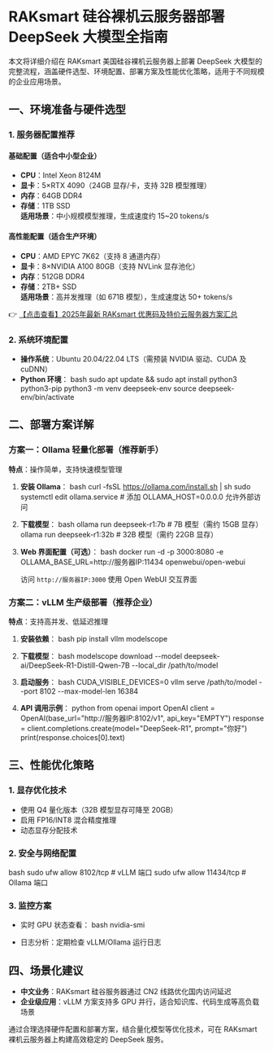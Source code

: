 # RAKsmart 硅谷裸机云服务器部署 DeepSeek 大模型全指南

本文将详细介绍在 RAKsmart 美国硅谷裸机云服务器上部署 DeepSeek 大模型的完整流程，涵盖硬件选型、环境配置、部署方案及性能优化策略，适用于不同规模的企业应用场景。

## 一、环境准备与硬件选型

### 1. 服务器配置推荐

#### 基础配置（适合中小型企业）
- **CPU**：Intel Xeon 8124M
- **显卡**：5×RTX 4090（24GB 显存/卡，支持 32B 模型推理）
- **内存**：64GB DDR4
- **存储**：1TB SSD  
**适用场景**：中小规模模型推理，生成速度约 15~20 tokens/s

#### 高性能配置（适合生产环境）
- **CPU**：AMD EPYC 7K62（支持 8 通道内存）
- **显卡**：8×NVIDIA A100 80GB（支持 NVLink 显存池化）
- **内存**：512GB DDR4
- **存储**：2TB+ SSD  
**适用场景**：高并发推理（如 671B 模型），生成速度达 50+ tokens/s

👉 [【点击查看】2025年最新 RAKsmart 优惠码及特价云服务器方案汇总](https://bit.ly/raksmart)

### 2. 系统环境配置
- **操作系统**：Ubuntu 20.04/22.04 LTS（需预装 NVIDIA 驱动、CUDA 及 cuDNN）
- **Python 环境**：
  bash
  sudo apt update && sudo apt install python3 python3-pip
  python3 -m venv deepseek-env
  source deepseek-env/bin/activate
  

## 二、部署方案详解

### 方案一：Ollama 轻量化部署（推荐新手）
**特点**：操作简单，支持快速模型管理

1. **安装 Ollama**：
   bash
   curl -fsSL https://ollama.com/install.sh | sh
   sudo systemctl edit ollama.service  # 添加 OLLAMA_HOST=0.0.0.0 允许外部访问
   

2. **下载模型**：
   bash
   ollama run deepseek-r1:7b   # 7B 模型（需约 15GB 显存）
   ollama run deepseek-r1:32b  # 32B 模型（需约 22GB 显存）
   

3. **Web 界面配置（可选）**：
   bash
   docker run -d -p 3000:8080 -e OLLAMA_BASE_URL=http://服务器IP:11434 openwebui/open-webui
   
   访问 `http://服务器IP:3000` 使用 Open WebUI 交互界面

### 方案二：vLLM 生产级部署（推荐企业）
**特点**：支持高并发、低延迟推理

1. **安装依赖**：
   bash
   pip install vllm modelscope
   

2. **下载模型**：
   bash
   modelscope download --model deepseek-ai/DeepSeek-R1-Distill-Qwen-7B --local_dir /path/to/model
   

3. **启动服务**：
   bash
   CUDA_VISIBLE_DEVICES=0 vllm serve /path/to/model --port 8102 --max-model-len 16384
   

4. **API 调用示例**：
   python
   from openai import OpenAI
   client = OpenAI(base_url="http://服务器IP:8102/v1", api_key="EMPTY")
   response = client.completions.create(model="DeepSeek-R1", prompt="你好")
   print(response.choices[0].text)
   

## 三、性能优化策略

### 1. 显存优化技术
- 使用 Q4 量化版本（32B 模型显存可降至 20GB）
- 启用 FP16/INT8 混合精度推理
- 动态显存分配技术

### 2. 安全与网络配置
bash
sudo ufw allow 8102/tcp  # vLLM 端口
sudo ufw allow 11434/tcp # Ollama 端口

### 3. 监控方案
- 实时 GPU 状态查看：
  bash
  nvidia-smi
  
- 日志分析：定期检查 vLLM/Ollama 运行日志

## 四、场景化建议
- **中文业务**：RAKsmart 硅谷服务器通过 CN2 线路优化国内访问延迟
- **企业级应用**：vLLM 方案支持多 GPU 并行，适合知识库、代码生成等高负载场景

通过合理选择硬件配置和部署方案，结合量化模型等优化技术，可在 RAKsmart 裸机云服务器上构建高效稳定的 DeepSeek 服务。